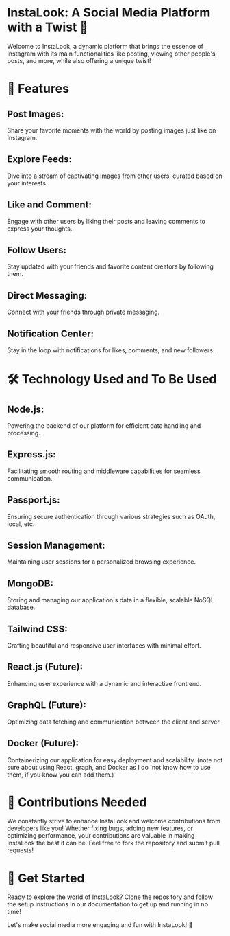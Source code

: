 
# InstaLook: A Social Media Platform with a Twist 📸
Welcome to InstaLook, a dynamic platform that brings the essence of Instagram with its main functionalities like posting, viewing other people's posts, and more, while also offering a unique twist!

# 🚀 Features

## Post Images: 

Share your favorite moments with the world by posting images just like on Instagram.

## Explore Feeds:
Dive into a stream of captivating images from other users, curated based on your interests.
## Like and Comment:
Engage with other users by liking their posts and leaving comments to express your thoughts.
## Follow Users:
Stay updated with your friends and favorite content creators by following them.
## Direct Messaging:
Connect with your friends through private messaging.
## Notification Center:
Stay in the loop with notifications for likes, comments, and new followers.


# 🛠️ Technology Used and To Be Used

## Node.js:
Powering the backend of our platform for efficient data handling and processing.
## Express.js:
Facilitating smooth routing and middleware capabilities for seamless communication.
## Passport.js:
Ensuring secure authentication through various strategies such as OAuth, local, etc.
## Session Management:
Maintaining user sessions for a personalized browsing experience.
## MongoDB: 
Storing and managing our application's data in a flexible, scalable NoSQL database.
## Tailwind CSS:
Crafting beautiful and responsive user interfaces with minimal effort.
## React.js (Future):
Enhancing user experience with a dynamic and interactive front end.
## GraphQL (Future):
Optimizing data fetching and communication between the client and server.
## Docker (Future):
Containerizing our application for easy deployment and scalability.
 (note not sure about using React, graph, and Docker as I do 'not know how to use them, if you know you can add them.)


# 🤝 Contributions Needed

We constantly strive to enhance InstaLook and welcome contributions from developers like you! Whether fixing bugs, adding new features, or optimizing performance, your contributions are valuable in making InstaLook the best it can be. Feel free to fork the repository and submit pull requests!

# 🔗 Get Started

Ready to explore the world of InstaLook? Clone the repository and follow the setup instructions in our documentation to get up and running in no time!

Let's make social media more engaging and fun with InstaLook! 🎉




